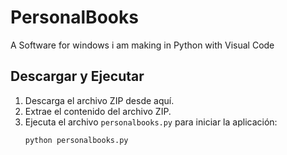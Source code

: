 # PersonalBooks
A Software for windows i am making in Python with Visual Code
## Descargar y Ejecutar

1. Descarga el archivo ZIP desde aquí.
2. Extrae el contenido del archivo ZIP.
3. Ejecuta el archivo `personalbooks.py` para iniciar la aplicación:
   ```sh
   python personalbooks.py

